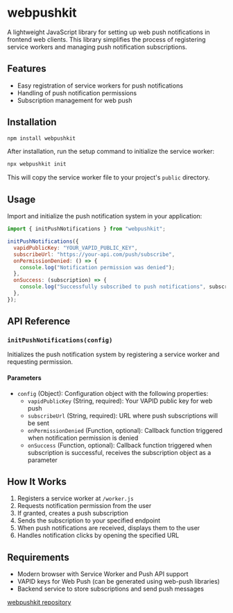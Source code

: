 # webpushkit

A lightweight JavaScript library for setting up web push notifications in frontend web clients. This library simplifies the process of registering service workers and managing push notification subscriptions.

## Features

- Easy registration of service workers for push notifications
- Handling of push notification permissions
- Subscription management for web push

## Installation

```bash
npm install webpushkit
```

After installation, run the setup command to initialize the service worker:

```bash
npx webpushkit init
```

This will copy the service worker file to your project's `public` directory.

## Usage

Import and initialize the push notification system in your application:

```javascript
import { initPushNotifications } from "webpushkit";

initPushNotifications({
  vapidPublicKey: "YOUR_VAPID_PUBLIC_KEY",
  subscribeUrl: "https://your-api.com/push/subscribe",
  onPermissionDenied: () => {
    console.log("Notification permission was denied");
  },
  onSuccess: (subscription) => {
    console.log("Successfully subscribed to push notifications", subscription);
  },
});
```

## API Reference

### `initPushNotifications(config)`

Initializes the push notification system by registering a service worker and requesting permission.

#### Parameters

- `config` (Object): Configuration object with the following properties:
  - `vapidPublicKey` (String, required): Your VAPID public key for web push
  - `subscribeUrl` (String, required): URL where push subscriptions will be sent
  - `onPermissionDenied` (Function, optional): Callback function triggered when notification permission is denied
  - `onSuccess` (Function, optional): Callback function triggered when subscription is successful, receives the subscription object as a parameter

## How It Works

1. Registers a service worker at `/worker.js`
2. Requests notification permission from the user
3. If granted, creates a push subscription
4. Sends the subscription to your specified endpoint
5. When push notifications are received, displays them to the user
6. Handles notification clicks by opening the specified URL

## Requirements

- Modern browser with Service Worker and Push API support
- VAPID keys for Web Push (can be generated using web-push libraries)
- Backend service to store subscriptions and send push messages

[webpushkit repository](https://github.com/DannyVogel/webpushkit)
